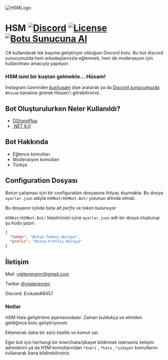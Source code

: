 
![HSMLogo](https://i.ibb.co/R2PZh06/HSM-free-file.png)

    
# HSM [![Discord](https://img.shields.io/discord/755456457352282253?color=blue&label=Discord)](https://discord.gg/FZxG8Kc2) [![License](https://img.shields.io/github/license/Erokate/HSMbot)](https://github.com/Erokate/HSMbot/blob/master/LICENSE.txt) [![Botu Sunucuna Al](https://img.shields.io/badge/dynamic/xml?color=blue&label=HSM&prefix=Sunucuna%20Al&query=%2A&url=https%3A%2F%2Fdiscord.com%2Fapi%2Foauth2%2Fauthorize%3Fclient_id%3D888509269706670140%26permissions%3D8%26scope%3Dbot)](https://discord.com/api/oauth2/authorize?client_id=888509269706670140&permissions=8&scope=bot)

C# kullanılarak tek başıma geliştiriyor olduğum Discord botu.
Bu bot discord sunucunuzda hem arkadaşlarınızla eğlenmek, hem de moderasyon için kullanılması amacıyla yapılıyor.

### HSM ismi bir kuştan gelmekte... Hüsam!
İnstagram üzerinden [kushusam](https://www.instagram.com/kushusam/) diye aratarak ya da [Discord sunucumuzda](https://discord.gg/FZxG8Kc2) `#husam` kanalına girerek Hüsam'ı görebilirsiniz.


## Bot Oluşturulurken Neler Kullanıldı?

- [DSharpPlus](https://www.nuget.org/packages/DSharpPlus)
- [.NET 6.0](https://dotnet.microsoft.com/en-us/download/dotnet/6.0)
  
## Bot Hakkında

- Eğlence komutları
- Moderasyon komutları
- Türkçe 

  
## Configuration Dosyası

Botun çalışması için bir configuration dosyasına ihtiyaç duymakta. Bu dosya `ayarlar.json` adıyla `HSMbot/HSMbot.Bot/` yolunun altında olmalı.

Bu dosyanın içinde bota ait *perfix* ve *token* bulunuyor

`HSMbot/HSMbot.Bot/` klasörünün içine `ayarlar.json` adlı bir dosya oluşturup şu kodu yazın: 

```json
{
  "token": "Botun-Tokeni-Buraya",
  "prefix": "Botun-Prefixi-Buraya"
}
```

  
## İletişim

Mail: yigiterengnrr@gmail.com

Twitter [@yigiterengnr](https://twitter.com/yigiterengnr)

Discord: Erokate#8457




### Notlar

HSM Hala geliştirilme aşamasındadır. Zaman buldukça ve elimden geldiğince botu geliştiriyorum.

Eklenecek daha bir sürü özellik ve komut var.

Eğer bot için herhangi bir öneri/hata/şikayet bildirmek isterseniz iletişim adreslerini ya da HSM komutlarından `*öneri` , `*hata` , `*şikayet` komutlarını kullanarak bana bildirebilirsiniz.
